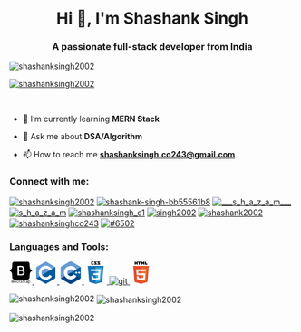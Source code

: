 <h1 align="center">Hi 👋, I'm Shashank Singh</h1>
<h3 align="center">A passionate full-stack developer from India</h3>

<p align="left"> <img src="https://komarev.com/ghpvc/?username=shashanksingh2002&label=Profile%20views&color=0e75b6&style=flat" alt="shashanksingh2002" /> </p>

<p align="left"> <a href="https://github.com/ryo-ma/github-profile-trophy"><img src="https://github-profile-trophy.vercel.app/?username=shashanksingh2002" alt="shashanksingh2002" /></a> </p>

<p align="left"> <a href="https://twitter.com/" target="blank"><img src="https://img.shields.io/twitter/follow/?logo=twitter&style=for-the-badge" alt="" /></a> </p>

- 🌱 I’m currently learning **MERN Stack**

- 💬 Ask me about **DSA/Algorithm**

- 📫 How to reach me **shashanksingh.co243@gmail.com**

<h3 align="left">Connect with me:</h3>
<p align="left">
<a href="https://codepen.io/shashanksingh2002" target="blank"><img align="center" src="https://raw.githubusercontent.com/rahuldkjain/github-profile-readme-generator/master/src/images/icons/Social/codepen.svg" alt="shashanksingh2002" height="30" width="40" /></a>
<a href="https://linkedin.com/in/shashank-singh-bb55561b8" target="blank"><img align="center" src="https://raw.githubusercontent.com/rahuldkjain/github-profile-readme-generator/master/src/images/icons/Social/linked-in-alt.svg" alt="shashank-singh-bb55561b8" height="30" width="40" /></a>
<a href="https://instagram.com/___s_h_a_z_a_m___" target="blank"><img align="center" src="https://raw.githubusercontent.com/rahuldkjain/github-profile-readme-generator/master/src/images/icons/Social/instagram.svg" alt="___s_h_a_z_a_m___" height="30" width="40" /></a>
<a href="https://www.codechef.com/users/s_h_a_z_a_m" target="blank"><img align="center" src="https://cdn.jsdelivr.net/npm/simple-icons@3.1.0/icons/codechef.svg" alt="s_h_a_z_a_m" height="30" width="40" /></a>
<a href="https://www.hackerrank.com/shashanksingh_c1" target="blank"><img align="center" src="https://raw.githubusercontent.com/rahuldkjain/github-profile-readme-generator/master/src/images/icons/Social/hackerrank.svg" alt="shashanksingh_c1" height="30" width="40" /></a>
<a href="https://codeforces.com/profile/singh2002" target="blank"><img align="center" src="https://raw.githubusercontent.com/rahuldkjain/github-profile-readme-generator/master/src/images/icons/Social/codeforces.svg" alt="singh2002" height="30" width="40" /></a>
<a href="https://www.leetcode.com/shashank2002" target="blank"><img align="center" src="https://raw.githubusercontent.com/rahuldkjain/github-profile-readme-generator/master/src/images/icons/Social/leet-code.svg" alt="shashank2002" height="30" width="40" /></a>
<a href="https://auth.geeksforgeeks.org/user/shashanksinghco243" target="blank"><img align="center" src="https://raw.githubusercontent.com/rahuldkjain/github-profile-readme-generator/master/src/images/icons/Social/geeks-for-geeks.svg" alt="shashanksinghco243" height="30" width="40" /></a>
<a href="https://discord.gg/#6502" target="blank"><img align="center" src="https://raw.githubusercontent.com/rahuldkjain/github-profile-readme-generator/master/src/images/icons/Social/discord.svg" alt="#6502" height="30" width="40" /></a>
</p>

<h3 align="left">Languages and Tools:</h3>
<p align="left"> <a href="https://getbootstrap.com" target="_blank" rel="noreferrer"> <img src="https://raw.githubusercontent.com/devicons/devicon/master/icons/bootstrap/bootstrap-plain-wordmark.svg" alt="bootstrap" width="40" height="40"/> </a> <a href="https://www.cprogramming.com/" target="_blank" rel="noreferrer"> <img src="https://raw.githubusercontent.com/devicons/devicon/master/icons/c/c-original.svg" alt="c" width="40" height="40"/> </a> <a href="https://www.w3schools.com/cpp/" target="_blank" rel="noreferrer"> <img src="https://raw.githubusercontent.com/devicons/devicon/master/icons/cplusplus/cplusplus-original.svg" alt="cplusplus" width="40" height="40"/> </a> <a href="https://www.w3schools.com/css/" target="_blank" rel="noreferrer"> <img src="https://raw.githubusercontent.com/devicons/devicon/master/icons/css3/css3-original-wordmark.svg" alt="css3" width="40" height="40"/> </a> <a href="https://git-scm.com/" target="_blank" rel="noreferrer"> <img src="https://www.vectorlogo.zone/logos/git-scm/git-scm-icon.svg" alt="git" width="40" height="40"/> </a> <a href="https://www.w3.org/html/" target="_blank" rel="noreferrer"> <img src="https://raw.githubusercontent.com/devicons/devicon/master/icons/html5/html5-original-wordmark.svg" alt="html5" width="40" height="40"/> </a> </p>

<p><img align="left" src="https://github-readme-stats.vercel.app/api/top-langs?username=shashanksingh2002&show_icons=true&locale=en&layout=compact" alt="shashanksingh2002" /></p>

<p>&nbsp;<img align="center" src="https://github-readme-stats.vercel.app/api?username=shashanksingh2002&show_icons=true&locale=en" alt="shashanksingh2002" /></p>

<p><img align="center" src="https://github-readme-streak-stats.herokuapp.com/?user=shashanksingh2002&" alt="shashanksingh2002" /></p>

